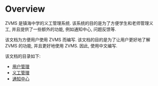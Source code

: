 # Overview

ZVMS 是镇海中学的义工管理系统. 该系统的目的是为了方便学生和老师管理义工, 并且提供了一些额外的功能, 例如通知中心, 问题反馈等.

该文档为方便用户使用 ZVMS 而编写. 该文档的目的是为了让用户更好地了解 ZVMS 的功能, 并且更好地使用 ZVMS. 因此, 使用中文编写.

该文档的目录如下:

- [用户管理](./account.md)
- [义工管理](./activity.md)
- [通知中心](./notification.md)
